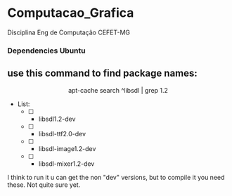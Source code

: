 # Computacao_Grafica

Disciplina Eng de Computação CEFET-MG

### Dependencies Ubuntu

## use this command to find package names:

<center>
apt-cache search ^libsdl | grep 1.2
</center>

- List:
  - [ ] - libsdl1.2-dev
  - [ ] - libsdl-ttf2.0-dev
  - [ ] - libsdl-image1.2-dev
  - [ ] - libsdl-mixer1.2-dev

I think to run it u can get the non "dev" versions, but to compile it you need these. Not quite sure yet.
